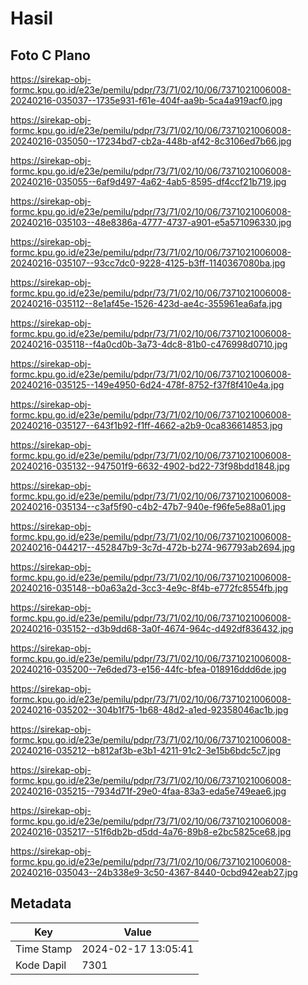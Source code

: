 # Hasil

## Foto C Plano

https://sirekap-obj-formc.kpu.go.id/e23e/pemilu/pdpr/73/71/02/10/06/7371021006008-20240216-035037--1735e931-f61e-404f-aa9b-5ca4a919acf0.jpg

https://sirekap-obj-formc.kpu.go.id/e23e/pemilu/pdpr/73/71/02/10/06/7371021006008-20240216-035050--17234bd7-cb2a-448b-af42-8c3106ed7b66.jpg

https://sirekap-obj-formc.kpu.go.id/e23e/pemilu/pdpr/73/71/02/10/06/7371021006008-20240216-035055--6af9d497-4a62-4ab5-8595-df4ccf21b719.jpg

https://sirekap-obj-formc.kpu.go.id/e23e/pemilu/pdpr/73/71/02/10/06/7371021006008-20240216-035103--48e8386a-4777-4737-a901-e5a571096330.jpg

https://sirekap-obj-formc.kpu.go.id/e23e/pemilu/pdpr/73/71/02/10/06/7371021006008-20240216-035107--93cc7dc0-9228-4125-b3ff-1140367080ba.jpg

https://sirekap-obj-formc.kpu.go.id/e23e/pemilu/pdpr/73/71/02/10/06/7371021006008-20240216-035112--8e1af45e-1526-423d-ae4c-355961ea6afa.jpg

https://sirekap-obj-formc.kpu.go.id/e23e/pemilu/pdpr/73/71/02/10/06/7371021006008-20240216-035118--f4a0cd0b-3a73-4dc8-81b0-c476998d0710.jpg

https://sirekap-obj-formc.kpu.go.id/e23e/pemilu/pdpr/73/71/02/10/06/7371021006008-20240216-035125--149e4950-6d24-478f-8752-f37f8f410e4a.jpg

https://sirekap-obj-formc.kpu.go.id/e23e/pemilu/pdpr/73/71/02/10/06/7371021006008-20240216-035127--643f1b92-f1ff-4662-a2b9-0ca836614853.jpg

https://sirekap-obj-formc.kpu.go.id/e23e/pemilu/pdpr/73/71/02/10/06/7371021006008-20240216-035132--947501f9-6632-4902-bd22-73f98bdd1848.jpg

https://sirekap-obj-formc.kpu.go.id/e23e/pemilu/pdpr/73/71/02/10/06/7371021006008-20240216-035134--c3af5f90-c4b2-47b7-940e-f96fe5e88a01.jpg

https://sirekap-obj-formc.kpu.go.id/e23e/pemilu/pdpr/73/71/02/10/06/7371021006008-20240216-044217--452847b9-3c7d-472b-b274-967793ab2694.jpg

https://sirekap-obj-formc.kpu.go.id/e23e/pemilu/pdpr/73/71/02/10/06/7371021006008-20240216-035148--b0a63a2d-3cc3-4e9c-8f4b-e772fc8554fb.jpg

https://sirekap-obj-formc.kpu.go.id/e23e/pemilu/pdpr/73/71/02/10/06/7371021006008-20240216-035152--d3b9dd68-3a0f-4674-964c-d492df836432.jpg

https://sirekap-obj-formc.kpu.go.id/e23e/pemilu/pdpr/73/71/02/10/06/7371021006008-20240216-035200--7e6ded73-e156-44fc-bfea-018916ddd6de.jpg

https://sirekap-obj-formc.kpu.go.id/e23e/pemilu/pdpr/73/71/02/10/06/7371021006008-20240216-035202--304b1f75-1b68-48d2-a1ed-92358046ac1b.jpg

https://sirekap-obj-formc.kpu.go.id/e23e/pemilu/pdpr/73/71/02/10/06/7371021006008-20240216-035212--b812af3b-e3b1-4211-91c2-3e15b6bdc5c7.jpg

https://sirekap-obj-formc.kpu.go.id/e23e/pemilu/pdpr/73/71/02/10/06/7371021006008-20240216-035215--7934d71f-29e0-4faa-83a3-eda5e749eae6.jpg

https://sirekap-obj-formc.kpu.go.id/e23e/pemilu/pdpr/73/71/02/10/06/7371021006008-20240216-035217--51f6db2b-d5dd-4a76-89b8-e2bc5825ce68.jpg

https://sirekap-obj-formc.kpu.go.id/e23e/pemilu/pdpr/73/71/02/10/06/7371021006008-20240216-035043--24b338e9-3c50-4367-8440-0cbd942eab27.jpg


## Metadata

| Key        | Value               |
| ---------- | ------------------- |
| Time Stamp | 2024-02-17 13:05:41 |
| Kode Dapil | 7301                |



